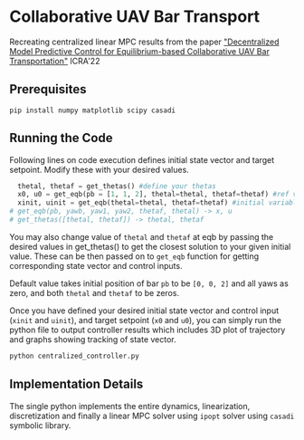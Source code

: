 # Collaborative UAV Bar Transport
Recreating centralized linear MPC results from the paper <a href="https://ieeexplore.ieee.org/document/9811726">"Decentralized Model Predictive Control for Equilibrium-based
Collaborative UAV Bar Transportation"</a> ICRA'22

## Prerequisites
``pip install numpy matplotlib scipy casadi``

## Running the Code

Following lines on code execution defines initial state vector and target setpoint. Modify these with your desired values. 
```python
  thetal, thetaf = get_thetas() #define your thetas
  x0, u0 = get_eqb(pb = [1, 1, 2], thetal=thetal, thetaf=thetaf) #ref variables
  xinit, uinit = get_eqb(thetal=thetal, thetaf=thetaf) #initial variables
# get_eqb(pb, yawb, yaw1, yaw2, thetaf, thetal) -> x, u 
# get_thetas([thetal, thetaf]) -> thetal, thetaf
```

You may also change value of ``thetal`` and ``thetaf`` at eqb by passing the desired values in get_thetas() to get the closest solution to your given initial value. These can be then passed on to ``get_eqb`` function for getting corresponding state vector and control inputs.


Default value takes initial position of bar ``pb`` to be ``[0, 0, 2]`` and all yaws as zero, and both ``thetal`` and ``thetaf`` to be zeros. 

Once you have defined your desired initial state vector and control input (``xinit`` and ``uinit``), and target setpoint (``x0`` and ``u0``), you can simply run the python file to output controller results which includes 3D plot of trajectory and graphs showing tracking of state vector. 
```python
python centralized_controller.py
```
## Implementation Details
The single python implements the entire dynamics, linearization, discretization and finally a linear MPC solver using ``ipopt`` solver using ``casadi`` symbolic library.

